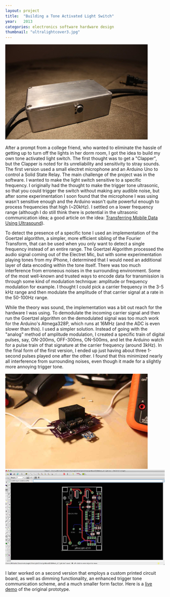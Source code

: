```yaml
---
layout: project
title:  "Building a Tone Activated Light Switch"
year:   2013
categories: electronics software hardware design
thumbnail: "ultralightcover3.jpg"
---
```


<img height="300px" src="/assets/ulightv1mic.jpg" class="centerImg">

<!-- ![alt text](/assets/ultralightv1.jpg)
 -->

After a prompt from a college friend, who wanted to eliminate the hassle of getting up to turn off the lights in her dorm room, I got the idea to build my own tone activated light switch. The first thought was to get a "Clapper", but the Clapper is noted for its unreliability and sensitivity to stray sounds. The first version used a small electret microphone and an Arduino Uno to control a Solid State Relay. The main challenge of the project was in the software. I wanted to make the light switch sensitive to a specific frequency. I originally had the thought to make the trigger tone ultrasonic, so that you could trigger the switch without making any audible noise, but after some experimentation I soon found that the microphone I was using wasn't sensitive enough and the Arduino wasn't quite powerful enough to process frequencies that high (~20kHz). I settled on a lower frequency range (although I do still think there is potential in the ultrasonic communication idea; a good article on the idea: <a href="http://rnd.azoft.com/mobile-app-transering-data-using-ultrasound/">Transferring Mobile Data Using Ultrasound</a>).

To detect the presence of a specific tone I used an implementation of the Goertzel algorithm, a simpler, more efficient sibling of the Fourier Transform, that can be used when you only want to detect a single frequency instead of an entire range.
The Goertzel Algorithm processed the audio signal coming out of the Electret Mic, but with some experimentation playing tones from my iPhone, I determined that I would need an additional layer of data encoding within the tone itself. There was too much interference from erroneous noises in the surrounding environment. Some of the most well-known and trusted ways to encode data for transmission is through some kind of modulation technique: amplitude or frequency modulation for example. I thought I could pick a carrier frequency in the 3-5 kHz range and then modulate the amplitude of that carrier signal at a rate in the 50-100Hz range. 

While the theory was sound, the implementation was a bit out reach for the hardware I was using. To demodulate the incoming carrier signal and then run the Goertzel algorithm on the demodulated signal was too much work for the Arduino's Atmega328P, which runs at 16MHz (and the ADC is even slower than this). I used a simpler solution. Instead of going with the "analog" method of amplitude modulation, I created a specific train of digital pulses, say, ON-200ms, OFF-300ms, ON-500ms, and let the Arduino watch for a pulse train of that signature at the carrier frequency (around 3kHz). In the final form of the first version, I ended up just having about three 1-second pulses played one after the other. I found that this minimized nearly all interference from surrounding noises, even though it made for a slightly more annoying trigger tone.


<img height="300px" src="/assets/ulightv2.jpg" class="centerImg">

<img height="300px" src="/assets/ulighteagle.jpg" class="centerImg">

I later worked on a second version that employs a custom printed circuit board, as well as dimming functionality, an enhanced trigger tone communication scheme, and a much smaller form factor. Here is a [live demo](https://www.youtube.com/watch?v=ahf3DxUIGtE) of the original prototype.





